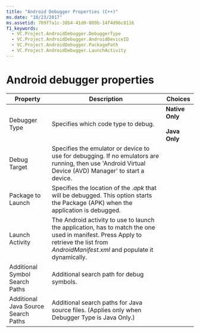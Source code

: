 ```yaml
---
title: "Android Debugger Properties (C++)"
ms.date: "10/23/2017"
ms.assetid: 789f7a1c-38b4-41d0-809b-14f4d96c8116
f1_keywords:
  - VC.Project.AndroidDebugger.DebuggerType
  - VC.Project.AndroidDebugger.AndroidDeviceID
  - VC.Project.AndroidDebugger.PackagePath
  - VC.Project.AndroidDebugger.LaunchActivity
---
```


# Android debugger properties

| Property | Description | Choices |
|--|--|--|
| Debugger Type | Specifies which code type to debug. | **Native Only**<br /><br />**Java Only** |
| Debug Target | Specifies the emulator or device to use for debugging. If no emulators are running, then use 'Android Virtual Device (AVD) Manager' to start a device. |
| Package to Launch | Specifies the location of the *.apk* that will be debugged. This option starts the Package (APK) when the application is debugged. |
| Launch Activity | The Android activity to use to launch the application, has to match the one used in manifest. Press Apply to retrieve the list from *AndroidManifest.xml* and populate it dynamically. |
| Additional Symbol Search Paths | Additional search path for debug symbols. |
| Additional Java Source Search Paths | Additional search paths for Java source files. (Applies only when Debugger Type is Java Only.) |
